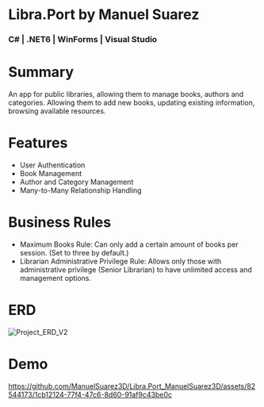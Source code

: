 # Libra.Port by Manuel Suarez
### C# | .NET6 | WinForms | Visual Studio

# Summary
An app for public libraries, allowing them to manage books, authors and categories. Allowing them to add new books, updating existing information, browsing available resources.

# Features
-	User Authentication
-	Book Management
-	Author and Category Management
-	Many-to-Many Relationship Handling

# Business Rules
- Maximum Books Rule: Can only add a certain amount of books per session. (Set to three by default.)
- Librarian Administrative Privilege Rule: Allows only those with administrative privilege (Senior Librarian) to have unlimited access and management options.

# ERD
![Project_ERD_V2](https://github.com/ManuelSuarez3D/Libra.Port_ManuelSuarez3D/assets/82544173/5be11ba3-4557-469e-a942-98e386470bb8)

# Demo
https://github.com/ManuelSuarez3D/Libra.Port_ManuelSuarez3D/assets/82544173/1cb12124-77f4-47c6-8d60-91af9c43be0c

